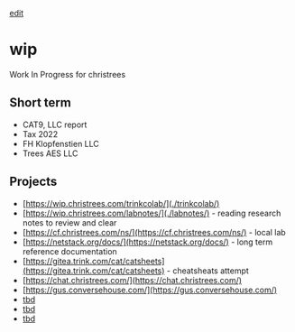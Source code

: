 [edit](https://github.com/christrees/wip/edit/main/README.md)
# wip
Work In Progress for christrees
## Short term
- CAT9, LLC report
- Tax 2022
- FH Klopfenstien LLC
- Trees AES LLC

## Projects
- [https://wip.christrees.com/trinkcolab/](./trinkcolab/)
- [https://wip.christrees.com/labnotes/](./labnotes/) - reading research notes to review and clear
- [https://cf.christrees.com/ns/](https://cf.christrees.com/ns/) - local lab
- [https://netstack.org/docs/](https://netstack.org/docs/) - long term reference documentation
- [https://gitea.trink.com/cat/catsheets](https://gitea.trink.com/cat/catsheets) - cheatsheats attempt
- [https://chat.christrees.com/](https://chat.christrees.com/)
- [https://gus.conversehouse.com/](https://gus.conversehouse.com/)
- [tbd]()
- [tbd]()
- [tbd]()

